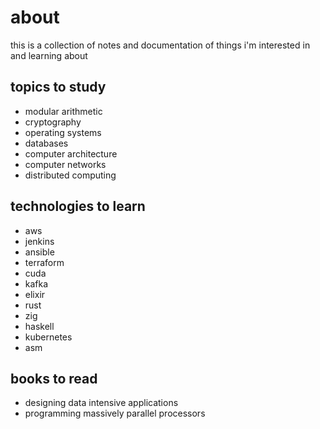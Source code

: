 # about

this is a collection of notes and documentation of things i'm interested in and learning about

## topics to study

- modular arithmetic
- cryptography
- operating systems
- databases
- computer architecture
- computer networks
- distributed computing

## technologies to learn

- aws
- jenkins
- ansible
- terraform
- cuda
- kafka
- elixir
- rust
- zig
- haskell
- kubernetes
- asm

## books to read

- designing data intensive applications
- programming massively parallel processors
